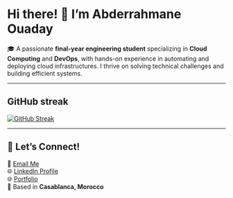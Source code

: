 # Hi there! 👋 I’m Abderrahmane Ouaday

🎓 A passionate **final-year engineering student** specializing in **Cloud Computing** and **DevOps**, with hands-on experience in automating and deploying cloud infrastructures. I thrive on solving technical challenges and building efficient systems.

---

## GitHub streak
[![GitHub Streak](https://github-readme-streak-stats.herokuapp.com/?user=AbderrahmaneOd)](https://git.io/streak-stats)

--- 
## 💬 Let’s Connect!
📧 [Email Me](mailto:abderrahmane.ouaday@gmail.com)  
🌐 [LinkedIn Profile](https://www.linkedin.com/in/abderrahmane-ouaday)   
🌐 [Portfolio](https://aouaday.me)  
📍 Based in **Casablanca, Morocco**
